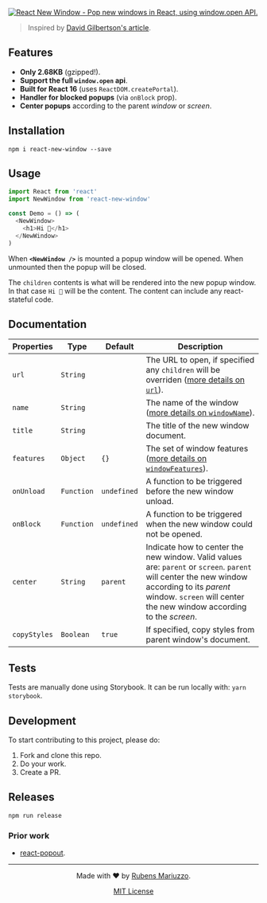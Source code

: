 [![React New Window - Pop new windows in React, using window.open API.](.github/banner.svg)](#features)

> Inspired by [David Gilbertson's article](https://hackernoon.com/using-a-react-16-portal-to-do-something-cool-2a2d627b0202).

</div>

## Features

 - **Only 2.68KB** (gzipped!).
 - **Support the full `window.open` api**.
 - **Built for React 16** (uses `ReactDOM.createPortal`).
 - **Handler for blocked popups** (via `onBlock` prop).
 - **Center popups** according to the parent _window_ or _screen_.

## Installation

```shell
npm i react-new-window --save
```

## Usage

```js
import React from 'react'
import NewWindow from 'react-new-window'

const Demo = () => (
  <NewWindow>
    <h1>Hi 👋</h1>
  </NewWindow>
)
```

When **`<NewWindow />`** is mounted a popup window will be opened. When unmounted then the popup will be closed.

The `children` contents is what will be rendered into the new popup window. In that case `Hi 👋` will be the content. The content can include any react-stateful code.

## Documentation

 | Properties | Type       | Default       | Description |
 | ---        | ---        | ---           | ---         |
 | `url`      | `String`   | ` `           | The URL to open, if specified any `children` will be overriden ([more details on `url`](https://developer.mozilla.org/en-US/docs/Web/API/Window/open)). |
 | `name`     | `String`   | ` `           | The name of the window ([more details on `windowName`](https://developer.mozilla.org/en-US/docs/Web/API/Window/open)). |
 | `title`    | `String`   | ` `           | The title of the new window document. |
 | `features` | `Object`   | `{}`          | The set of window features ([more details on `windowFeatures`](https://developer.mozilla.org/en-US/docs/Web/API/Window/open#Window_features)). |
 | `onUnload` | `Function` | `undefined`   | A function to be triggered before the new window unload. |
 | `onBlock`  | `Function` | `undefined`   | A function to be triggered when the new window could not be opened. |
 | `center`   | `String`   | `parent`      | Indicate how to center the new window. Valid values are: `parent` or `screen`. `parent` will center the new window according to its _parent_ window. `screen` will center the new window according to the _screen_. |
 | `copyStyles`  | `Boolean` | `true`   | If specified, copy styles from parent window's document. |

## Tests

Tests are manually done using Storybook. It can be run locally with: `yarn storybook`.

## Development

To start contributing to this project, please do:

 1. Fork and clone this repo.
 2. Do your work.
 3. Create a PR.

## Releases

`npm run release`

### Prior work

 - [react-popout](https://github.com/JakeGinnivan/react-popout).

---

 <div align=center>

Made with :heart: by [Rubens Mariuzzo](https://github.com/rmariuzzo).

[MIT License](LICENSE)

 </div>
